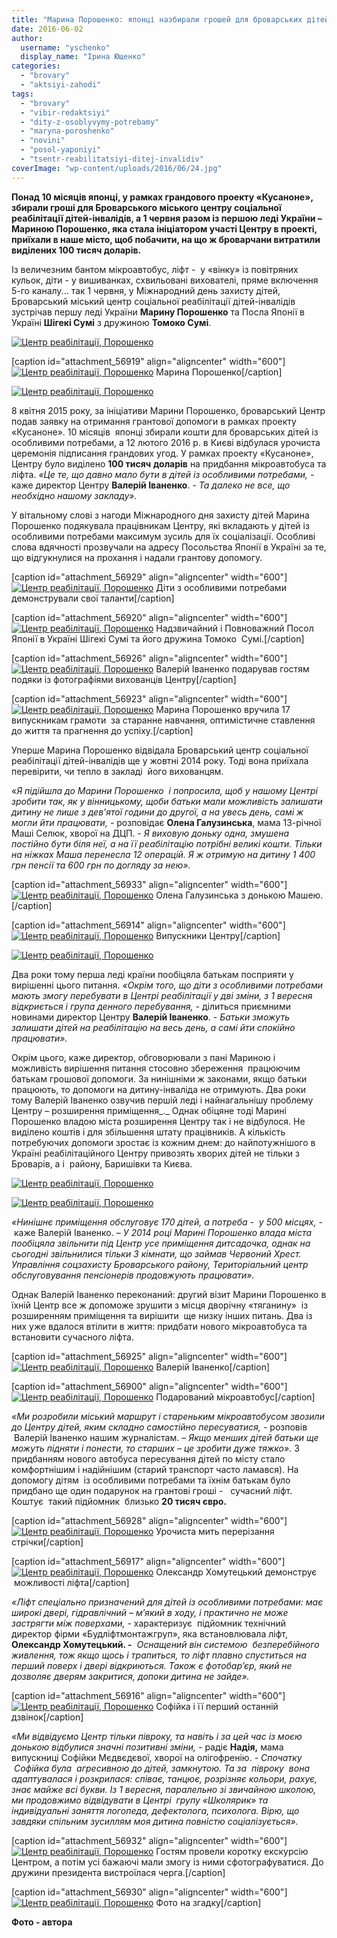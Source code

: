 ```yaml
---
title: "Марина Порошенко: японці назбирали грошей для броварських дітей із особливими потребами"
date: 2016-06-02
author: 
  username: "yschenko"
  display_name: "Ірина Ющенко"
categories: 
  - "brovary"
  - "aktsiyi-zahodi"
tags: 
  - "brovary"
  - "vibir-redaktsiyi"
  - "dity-z-osoblyvymy-potrebamy"
  - "maryna-poroshenko"
  - "novini"
  - "posol-yaponiyi"
  - "tsentr-reabilitatsiyi-ditej-invalidiv"
coverImage: "wp-content/uploads/2016/06/24.jpg"
---
```


**Понад 10 місяців японці, у рамках грандового проекту «Кусаноне», збирали гроші для Броварського міського центру соціальної реабілітації дітей-інвалідів, а 1 червня разом із першою леді України – Мариною Порошенко, яка стала ініціатором участі Центру в проекті, приїхали в наше місто, щоб побачити, на що ж броварчани витратили виділених 100 тисяч доларів.**

Із величезним бантом мікроавтобус, ліфт -  у «вінку» із повітряних кульок, діти - у вишиванках, схвильовані вихователі, пряме включення 5-го каналу... так 1 червня, у Міжнародний день захисту дітей, Броварський міський центр соціальної реабілітації дітей-інвалідів  зустрічав першу леді України **Марину Порошенко** та Посла Японії в Україні **Шігекі Сумі** з дружиною **Томоко Сумі**.

[![Центр реабілітації, Порошенко](https://mpz.brovary.org/wp-content/uploads/2016/06/23.jpg)](https://mpz.brovary.org/wp-content/uploads/2016/06/23.jpg)

\[caption id="attachment\_56919" align="aligncenter" width="600"\][![Центр реабілітації, Порошенко](https://mpz.brovary.org/wp-content/uploads/2016/06/21.jpg)](https://mpz.brovary.org/wp-content/uploads/2016/06/21.jpg) Марина Порошенко\[/caption\]

[![Центр реабілітації, Порошенко](https://mpz.brovary.org/wp-content/uploads/2016/06/15.jpg)](https://mpz.brovary.org/wp-content/uploads/2016/06/15.jpg)

8 квітня 2015 року, за ініціативи Марини Порошенко, броварський Центр подав заявку на отримання грантової допомоги в рамках проекту «Кусаноне». 10 місяців  японці збирали кошти для броварських дітей із особливими потребами, а 12 лютого 2016 р. в Києві відбулася урочиста церемонія підписання грандових угод. У рамках проекту «Кусаноне», Центру було виділено **100 тисяч** **доларів** на придбання мікроавтобуса та ліфта. _«Це те, що давно мало бути в дітей із особливими потребами,_ - каже директор Центру **Валерій Іваненко**. - _Та далеко не все, що необхідно нашому закладу»._

У вітальному слові з нагоди Міжнародного дня захисту дітей Марина Порошенко подякувала працівникам Центру, які вкладають у дітей із особливими потребами максимум зусиль для їх соціалізації. Особливі слова вдячності прозвучали на адресу Посольства Японії в Україні за те, що відгукнулися на прохання і надали грантову допомогу.

\[caption id="attachment\_56929" align="aligncenter" width="600"\][![Центр реабілітації, Порошенко](https://mpz.brovary.org/wp-content/uploads/2016/06/31.jpg)](https://mpz.brovary.org/wp-content/uploads/2016/06/31.jpg) Діти з особливими потребами демонстрували свої таланти\[/caption\]

\[caption id="attachment\_56920" align="aligncenter" width="600"\][![Центр реабілітації, Порошенко](https://mpz.brovary.org/wp-content/uploads/2016/06/22.jpg)](https://mpz.brovary.org/wp-content/uploads/2016/06/22.jpg) Надзвичайний і Повноважний Посол Японії в Україні Шігекі Сумі та його дружина Томоко  Сумі.\[/caption\]

\[caption id="attachment\_56926" align="aligncenter" width="600"\][![Центр реабілітації, Порошенко](https://mpz.brovary.org/wp-content/uploads/2016/06/28.jpg)](https://mpz.brovary.org/wp-content/uploads/2016/06/28.jpg) Валерій Іваненко подарував гостям подяки із фотографіями вихованців Центру\[/caption\]

\[caption id="attachment\_56923" align="aligncenter" width="600"\][![Центр реабілітації, Порошенко](https://mpz.brovary.org/wp-content/uploads/2016/06/25.jpg)](https://mpz.brovary.org/wp-content/uploads/2016/06/25.jpg) Марина Порошенко вручила 17 випускникам грамоти  за старанне навчання, оптимістичне ставлення до життя та прагнення до успіху.\[/caption\]

Уперше Марина Порошенко відвідала Броварський центр соціальної реабілітації дітей-інвалідів ще у жовтні 2014 року. Тоді вона приїхала перевірити, чи тепло в закладі  його вихованцям.

«_Я підійшла до Марини Порошенко  і попросила, щоб у нашому Центрі зробити так, як у вінницькому,_ _щоби батьки мали можливість залишати дитину не лише з дев'ятої години до другої, а на увесь день, самі ж могли йти працювати,_ \- розповідає **Олена Галузинська**, мама 13-річної Маші Селюк, хворої на ДЦП. - _Я виховую доньку одна, змушена постійно бути біля неї, а на її реабілітацію потрібні великі кошти. Тільки на ніжках Маша перенесла 12 операцій. Я ж отримую на дитину 1 400 грн пенсії та 600 грн по догляду за нею»._

\[caption id="attachment\_56933" align="aligncenter" width="600"\][![Центр реабілітації, Порошенко](https://mpz.brovary.org/wp-content/uploads/2016/06/SAM_6082.jpg)](https://mpz.brovary.org/wp-content/uploads/2016/06/SAM_6082.jpg) Олена Галузинська з донькою Машею.\[/caption\]

\[caption id="attachment\_56914" align="aligncenter" width="600"\][![Центр реабілітації, Порошенко](https://mpz.brovary.org/wp-content/uploads/2016/06/16.jpg)](https://mpz.brovary.org/wp-content/uploads/2016/06/16.jpg) Випускники Центру\[/caption\]

[![Центр реабілітації, Порошенко](https://mpz.brovary.org/wp-content/uploads/2016/06/7.jpg)](https://mpz.brovary.org/wp-content/uploads/2016/06/7.jpg)

Два роки тому перша леді країни пообіцяла батькам посприяти у вирішенні цього питання. _«Окрім того, що діти з особливими потребами мають змогу перебувати в Центрі реабілітації у дві зміни, з 1 вересня відкриється і група денного перебування, -_ ділиться приємними новинами директор Центру **Валерій Іваненко**. _- Батьки зможуть залишати дітей на реабілітацію на весь день, а самі йти спокійно працювати»._

Окрім цього, каже директор, обговорювали з пані Мариною і можливість вирішення питання стосовно збереження  працюючим батькам грошової допомоги. За нинішніми ж законами, якщо батьки працюють, то допомоги на дитину-інваліда не отримують. Два роки тому Валерій Іваненко озвучив першій леді і найнагальнішу проблему Центру – розширення приміщення_._ Однак обіцяне тоді Марині Порошенко владою міста розширення Центру так і не відбулося. Не виділено коштів і для збільшення штату працівників. А кількість потребуючих допомоги зростає із кожним днем: до найпотужнішого в Україні реабілітаційного Центру привозять хворих дітей не тільки з Броварів, а і  району, Баришівки та Києва.

[![Центр реабілітації, Порошенко](https://mpz.brovary.org/wp-content/uploads/2016/06/11.jpg)](https://mpz.brovary.org/wp-content/uploads/2016/06/11.jpg)

[![Центр реабілітації, Порошенко](https://mpz.brovary.org/wp-content/uploads/2016/06/12.jpg)](https://mpz.brovary.org/wp-content/uploads/2016/06/12.jpg)

_«Нинішнє приміщення обслуговує 170 дітей, а потреба -  у 500 місцях, -_  каже Валерій Іваненко. _– У 2014 році Марині Порошенко влада міста пообіцяла звільнити під Центр усе приміщення дитсадочка, однак на сьогодні звільнилися тільки 3 кімнати, що займав Червоний Хрест. Управління соцзахисту Броварського району, Територіальний центр обслуговування пенсіонерів продовжують працювати»._

Однак Валерій Іваненко переконаний: другий візит Марини Порошенко в їхній Центр все ж допоможе зрушити з місця дворічну «тяганину»  із розширенням приміщення та вирішити  ще низку інших питань. Два із них уже вдалося втілити в життя: придбати нового мікроавтобуса та встановити сучасного ліфта.

\[caption id="attachment\_56925" align="aligncenter" width="600"\][![Центр реабілітації, Порошенко](https://mpz.brovary.org/wp-content/uploads/2016/06/27.jpg)](https://mpz.brovary.org/wp-content/uploads/2016/06/27.jpg) Валерій Іваненко\[/caption\]

\[caption id="attachment\_56900" align="aligncenter" width="600"\][![Центр реабілітації, Порошенко](https://mpz.brovary.org/wp-content/uploads/2016/06/1.jpg)](https://mpz.brovary.org/wp-content/uploads/2016/06/1.jpg) Подарований мікроавтобус\[/caption\]

_«Ми розробили міський маршрут і стареньким мікроавтобусом звозили до Центру дітей, яким складно самостійно пересуватися, -_ розповів  Валерій Іваненко нашим журналістам. – _Якщо менших дітей батьки ще можуть підняти і понести, то старших – це зробити дуже тяжко»._ З придбанням нового автобуса пересування дітей по місту стало комфортнішим і надійнішим (старий транспорт часто ламався). На допомогу дітям  із особливими потребами та їхнім батькам було придбано ще один подарунок на грантові гроші -   сучасний ліфт. Коштує  такий підйомник  близько **20 тисяч євро.**

\[caption id="attachment\_56928" align="aligncenter" width="600"\][![Центр реабілітації, Порошенко](https://mpz.brovary.org/wp-content/uploads/2016/06/30.jpg)](https://mpz.brovary.org/wp-content/uploads/2016/06/30.jpg) Урочиста мить перерізання стрічки\[/caption\]

\[caption id="attachment\_56917" align="aligncenter" width="600"\][![Центр реабілітації, Порошенко](https://mpz.brovary.org/wp-content/uploads/2016/06/19.jpg)](https://mpz.brovary.org/wp-content/uploads/2016/06/19.jpg) Олександр Хомутецький демонструє  можливості ліфта\[/caption\]

_«Ліфт спеціально призначений для дітей із особливими потребами: має широкі двері, гідравлічний – м’який в ходу, і практично не може застрягти між поверхами,_ - характеризує  підйомник технічний директор фірми «Будліфтмонтажгруп», яка встановлювала ліфт,  **Олександр Хомутецький. -**  _Оснащений він системою  безперебійного живлення, тож якщо щось і трапиться, то ліфт плавно спуститься на перший поверх і двері відкриються. Також є фотобар’єр, який не дозволяє дверям закритися, допоки дитина не зайде»._

\[caption id="attachment\_56916" align="aligncenter" width="600"\][![Центр реабілітації, Порошенко](https://mpz.brovary.org/wp-content/uploads/2016/06/18.jpg)](https://mpz.brovary.org/wp-content/uploads/2016/06/18.jpg) Софійка і її перший останній дзвінок\[/caption\]

_«Ми відвідуємо Центр тільки півроку, та навіть і за цей час із моєю донькою відбулися значні позитивні зміни, -_ радіє **Надія,** мама випускниці Софійки Мєдвєдєвої, хворої на олігофренію. _- Спочатку  Софійка була  агресивною до дітей, замкнутою. Та за  півроку  вона адаптувалася і розкрилася: співає, танцює, розрізняє кольори, рахує, знає майже всі букви. Із 1 вересня, паралельно зі звичайною школою, ми продовжимо відвідувати в Центрі  групу «Школярик» та індивідуальні заняття логопеда, дефектолога, психолога. Вірю, що завдяки спільним зусиллям моя дитина повністю соціалізується»._

\[caption id="attachment\_56932" align="aligncenter" width="600"\][![Центр реабілітації, Порошенко](https://mpz.brovary.org/wp-content/uploads/2016/06/63.jpg)](https://mpz.brovary.org/wp-content/uploads/2016/06/63.jpg) Гостям провели коротку екскурсію Центром, а потім усі бажаючі мали змогу із ними сфотографуватися. До дружини президента вистроїлася черга.\[/caption\]

\[caption id="attachment\_56930" align="aligncenter" width="600"\][![Центр реабілітації, Порошенко](https://mpz.brovary.org/wp-content/uploads/2016/06/32.jpg)](https://mpz.brovary.org/wp-content/uploads/2016/06/32.jpg) Фото на згадку\[/caption\]

**Фото - автора**

